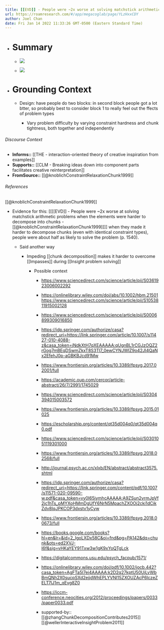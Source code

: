 ```yaml
---
title: [[EVD]] - People were ~2x worse at solving matchstick arithmetic problems when the elements were harder to decompose into chunks - [[@knoblichConstraintRelaxationChunk1999]]
url: https://roamresearch.com/#/app/megacoglab/page/YLzHxxCDY
author: Joel Chan
date: Fri Jan 14 2022 11:33:26 GMT-0500 (Eastern Standard Time)
---
```


- # Summary

    - ![](https://firebasestorage.googleapis.com/v0/b/firescript-577a2.appspot.com/o/imgs%2Fapp%2Fmegacoglab%2F8ke9W0__RI.png?alt=media&token=1501eaf9-e2e8-4f49-9d81-b10fa9f8b411)

    - ![](https://firebasestorage.googleapis.com/v0/b/firescript-577a2.appspot.com/o/imgs%2Fapp%2Fmegacoglab%2FFaRMIEcsQM.png?alt=media&token=2a393561-d69d-43ad-a28c-a6d40367b557)
- # Grounding Context

    - Design: have people do two blocks: in second block people got a lot btter, so probably best to consider block 1 to really feel out the ffects of problem types

        - Vary problem difficulty by varying constraint hardness and chunk tightness, both together and independently

###### Discourse Context

- **Informs::** [[THE - interaction-oriented theory of creative inspiration from examples]]
- **Supports::** [[CLM - Breaking ideas down into component parts facilitates creative reinterpretation]]
- **FromSource::** [[@knoblichConstraintRelaxationChunk1999]]

###### References

[[@knoblichConstraintRelaxationChunk1999]]

- Evidence for this: [[[[EVD]] - People were ~2x worse at solving matchstick arithmetic problems when the elements were harder to decompose into chunks - [[@knoblichConstraintRelaxationChunk1999]]]] when they made it harder to decompose chunks (even with identical constraint types), people were about half as likely to solve the problem (p. 1540).

    - Said another way

        - Impeding [[chunk decomposition]] makes it harder to overcome [[Impasses]] during [[Insight problem solving]]

            - Possible context

                - https://www.sciencedirect.com/science/article/pii/S0361923006002292

                - https://onlinelibrary.wiley.com/doi/abs/10.1002/hbm.21501https://www.sciencedirect.com/science/article/pii/S1053811915002128

                - https://www.sciencedirect.com/science/article/pii/S0006899309016850

                - https://idp.springer.com/authorize/casa?redirect_uri=https://link.springer.com/article/10.1007/s11427-010-4088-z&casa_token=jNdkXtH7qXEAAAAA:qUgnBL1rCGJzOQZ2rGog7mBEqDSwmZkxT8S3TI7_0ewCYNJWIZ9o42JI4QaNx2EfehJ0p-aGBKBJcd91Mw

                - https://www.frontiersin.org/articles/10.3389/fpsyg.2017.02001/full

                - https://academic.oup.com/cercor/article-abstract/26/7/2991/1745029

                - https://www.sciencedirect.com/science/article/pii/S0304394015003572

                - https://www.frontiersin.org/articles/10.3389/fpsyg.2015.01025

                - https://escholarship.org/content/qt35d004q0/qt35d004q0.pdf

                - https://www.sciencedirect.com/science/article/pii/S0301051119301000

                - https://www.frontiersin.org/articles/10.3389/fpsyg.2018.02568/full

                - http://journal.psych.ac.cn/xlxb/EN/abstract/abstract3575.shtml

                - https://idp.springer.com/authorize/casa?redirect_uri=https://link.springer.com/content/pdf/10.1007/s11571-020-09590-w.pdf&casa_token=vy0I65jymhcAAAAA:A9ZSun2vrmJpVf2jc1hTs_pMYXoHMmDgUfY6NrN5MpachZXOOj2cki1dCikZdv8lqJPKCOP3dxstv1yCyw

                - https://www.frontiersin.org/articles/10.3389/fpsyg.2018.00673/full

                - https://books.google.com/books?hl=en&lr=&id=2_IgoLXDx58C&oi=fnd&pg=PA142&dq=chunk&ots=ed2XVJ-I6f&sig=vHKaYEY91Txw3w1gK9xYoQTgLck

                - https://digitalcommons.usu.edu/psych_facpub/1571/

                - https://onlinelibrary.wiley.com/doi/pdf/10.1002/jocb.442?casa_token=AgFTa5I7ei4AAAAA:k2D2q27kptU50UjLvWbBmQNh2X0sucpSXd2ejjdWhEPLYVNI15ZXOUZAcP6lczeZELT7lJ1m_qEvg8Z0

                - https://iccm-conference.neocities.org/2012/proceedings/papers/0033/paper0033.pdf

                - supported-by:: [[@zhangChunkDecompositionContributes2015]] [[@wellerInteractiveInsightProblem2011]]
